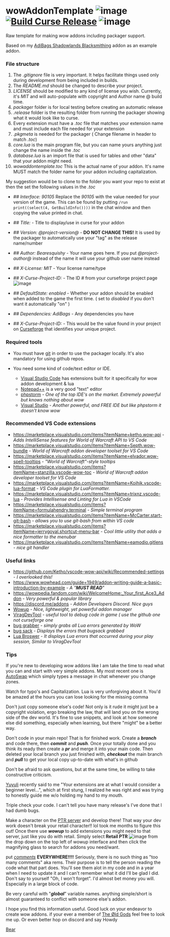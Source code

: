 # wowAddonTemplate  ![image](https://img.shields.io/github/repo-size/N6REJ/wowAddonTemplate)  [![Build Curse Release](https://github.com/N6REJ/wowAddonTemplate/actions/workflows/action.yml/badge.svg)](https://github.com/N6REJ/wowAddonTemplate/actions/workflows/action.yml)  ![image](https://img.shields.io/badge/Supports-Shadowlands-0B68D7)
Raw template for making wow addons including packager support.

Based on my [AdiBags Shadowlands Blacksmithing](https://github.com/N6REJ/AdiBags_Shadowlands_Blacksmithing) addon as an example addon.

### File structure
1) The *.gitignore* file is very important.  It helps facilitate things used only during development from being included in builds.
2) The *README.md* should be changed to describe your project.
3) *LICENSE* should be modified to any kind of license you wish.  Currently, it's *MIT* and will auto-populate with copyright and Author name @ build time.
4) *packager* folder is for local testing before creating an automatic release 
5) *.release* folder is the resulting folder from running the packager showing what it would look like to curse.
6) Every extension must have a *.toc* file that matches your extension name and must include each file needed for your extension
7) *.pkgmeta* is needed for the packager  ( Change filename in header to match _.toc_)
8) *core.lua* is the main program file, but you can name yours anything just change the name inside the *.toc*
9) *database.lua* is an import file that is used for tables and other "data" that your addon might need.
10) *wowaddontemplate.toc*   This is the actual name of your addon.  It's name MUST match the folder name for your addon including capitalization.
    
    
My suggestion would be to clone to the folder you want your repo to exist at then the set the following values in the *.toc*
* *## Interface: 90105* Replace the *90105* with the value needed for your version of the game.  This can be found by putting ```/run print((select(4, GetBuildInfo())))``` in the chat window
and then copying the value printed in chat.

* *## Title:* - Title to display/use in curse for your addon
* *## Version: @project-version@* - <b>DO NOT CHANGE THIS!</b>  It is used by the packager to automatically use your "tag" as the release name/number
* *## Author: Bearesquishy*  - Your name goes here.  If you put *@project-author@* instead of the name it will use your github user name instead
* *## X-License: MIT*  - Your license name/type
* *## X-Curse-Project-ID:*  - The ID # from your curseforge project page ![image](https://user-images.githubusercontent.com/1850089/140423589-df284750-aa28-4007-a098-a7dbad8c0581.png)

* *## DefaultState: enabled*  - Whether your addon should be enabled when added to the game the first time. ( set to *disabled* if you don't want it automatically "on" )
* *## Dependencies: AdiBags*  - Any dependencies you have
* *## X-Curse-Project-ID:* - This would be the value found in your project on [Curseforge](http://curseforge.com) that identifies your unique project.

### Required tools
* You must have [git](https://gitforwindows.org/) in order to use the packager locally.  It's also mandatory for using github repos.

* You need some kind of code/text editor or IDE.
  * [Visual Studio Code](https://code.visualstudio.com/) has extensions built for it specifically for wow addon development & lua
  * [Notepad++](https://notepad-plus-plus.org/) is a very good "text" editor
  * [phpstorm](https://www.jetbrains.com/phpstorm/) - *One of the top IDE's on the market.  Extremely powerful but knows nothing about wow*
  * [Visual Studio](https://visualstudio.microsoft.com/vs/preview/) - *Another powerful, and FREE IDE but like phpstorm it doesn't know wow*
  
  
### Recommended VS Code extensions
* https://marketplace.visualstudio.com/items?itemName=ketho.wow-api - *Adds IntelliSense features for World of Warcraft API to VS Code*
* https://marketplace.visualstudio.com/items?itemName=Septh.wow-bundle - *World of Warcraft addon developer toolset for VS Code*
* https://marketplace.visualstudio.com/items?itemName=elvador.wow-spell-tooltips - *"World of Warcraft"-style tooltips*
* https://marketplace.visualstudio.com/items?itemName=stanzilla.vscode-wow-toc - *World of Warcraft addon developer toolset for VS Code*
* https://marketplace.visualstudio.com/items?itemName=Koihik.vscode-lua-format - *VS Code plugin for LuaFormatter.*
* https://marketplace.visualstudio.com/items?itemName=trixnz.vscode-lua - *Provides Intellisense and Linting for Lua in VSCode*
* https://marketplace.visualstudio.com/items?itemName=formulahendry.terminal - *Simple terminal program*
* https://marketplace.visualstudio.com/items?itemName=McCarter.start-git-bash - *allows you to use git-bash from within VS code*
* https://marketplace.visualstudio.com/items?itemName=jerrygoyal.shortcut-menu-bar - *Cool little utility that adds a nice formatter to the menubar*
* https://marketplace.visualstudio.com/items?itemName=eamodio.gitlens - *nice git handler*

### Useful links
* https://github.com/Ketho/vscode-wow-api/wiki/Recommended-settings - *I overlooked this!*
* https://www.wowhead.com/guide=1949/addon-writing-guide-a-basic-introduction-by-example - *A "<b>MUST READ</b>"*
* https://wowpedia.fandom.com/wiki/WelcomeHome:_Your_first_Ace3_Addon - *Very powerful & popular library*
* https://discord.me/addons - *Addon Developers Discord.  Nice guys*
* [Wowup](http://wowup.io) - *Nice, lightweight, yet powerful addon manager*
* [ViragDevTool](https://github.com/varren/ViragDevTool) - *useful tool to debug code in game ( use the github one not curseforge one*
* [bug grabber](https://www.curseforge.com/wow/addons/bug-grabber) - *simply grabs all Lua errors generated by WoW*
* [bug sack](https://www.curseforge.com/wow/addons/bugsack) - *Displays the errors that bugsack grabbed*
* [Lua Broswer](https://www.curseforge.com/wow/addons/lua-browser) - *It displays Lua errors that occurred during your play session, Similar to ViragDevTool*

### Tips
If you're new to developing wow addons like I am take the time to read what you can and start with very simple addons.
My most recent one is [AutoSwap](https://github.com/N6REJ/Auto_Swap) which simply types a message in chat whenever you change zones.

Watch for typo's and Capitalization.  Lua is very unforgiving about it.  You'd be amazed at the hours you can lose looking for the missing comma

Don't just copy someone else's code!  Not only is it rude it might just be a copyright violation, ergo breaking the law, that will land you on the wrong side of the dev world.
It's fine to use snippets, and look at how someone else did something, especially when learning, but there "might" be a better way.

Don't code in your main repo!  That is for finished work.  Create a *<b>branch</b>* and code there, then *<b>commit</b>* and *<b>push</b>*.  Once your totally done and you think its ready then create
a *<b>pr</b>* and merge it into your main code.  Then deleted your local branch you just finished with, *<b>checkout</b>* the main branch and *<b>pull</b>* to get your local 
copy up-to-date with what's in github

Don't be afraid to ask questions, but at the same time, be willing to take constructive criticism.

[Yuyuli](https://www.curseforge.com/members/yuyuli/projects) recently said to me "Your extensions are at what I would consider a beginner level...", which at first stung, I realized he was right and was trying to honestly guide me w/o holding my hand to my mouth.

Triple check your code.  I can't tell you have many release's I've done that I had dumb bugs.

Make a character on the [PTR server](https://us.battle.net/support/en/article/32229) and develop there!  That way your dev work doesn't break your retail character!! lol
took me months to figure this out!
Once there use *<b>wowup</b>* to add extensions you might need to that server, just like you do with retail.
Simply select <b>Retail PTR</b> ![image](https://user-images.githubusercontent.com/1850089/140425422-698057f6-2420-4bf6-af19-66587ee4846e.png)
 from the drop down on the top left of wowup interface and then click the magnifying glass to search for addons you need/want.

put *[comments](https://www.lua.org/pil/1.3.html)* <b>EVERYWHERE!!!!</b> Seriously, there is no such thing as "too many comments" aka rems.  Their purpose is to tell the person
reading the code what that part does.  You'll see them alot in my code and in a year when I need to update it and I can't remember what it did I'll be glad I did.
Don't say to yourself "Oh, I won't forget".  I'd almost bet money you will.  Especially in a large block of code.

Be very careful with "*<b>global</b>*" variable names.  anything simple/short is almost guaranteed to conflict with someone else's addon.

I hope you find this information useful.  Good luck on your endeavor to create wow addons.
if your ever a member of [The Øld Gods](https://www.guilded.gg/The-Old-Gods) feel free to look me up.  Or even better hop on discord and say Howdy

[Bear](https://www.curseforge.com/members/bearleeable/projects)
